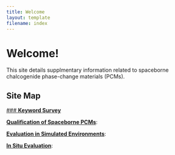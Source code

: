 ```yaml
---
title: Welcome
layout: template
filename: index
--- 
```


# Welcome!

This site details supplmentary information related to spaceborne chalcogenide phase-change materials (PCMs).

## Site Map
[### **Keyword Survey**](https://spaceborne-pcms.github.io/keywordsurvey)

[**Qualification of Spaceborne PCMs**](https://spaceborne-pcms.github.io/qualification):

[**Evaluation in Simulated Environments**](https://spaceborne-pcms.github.io/simulatedevaluation):

[**In Situ Evaluation**](https://spaceborne-pcms.github.io/insitu):